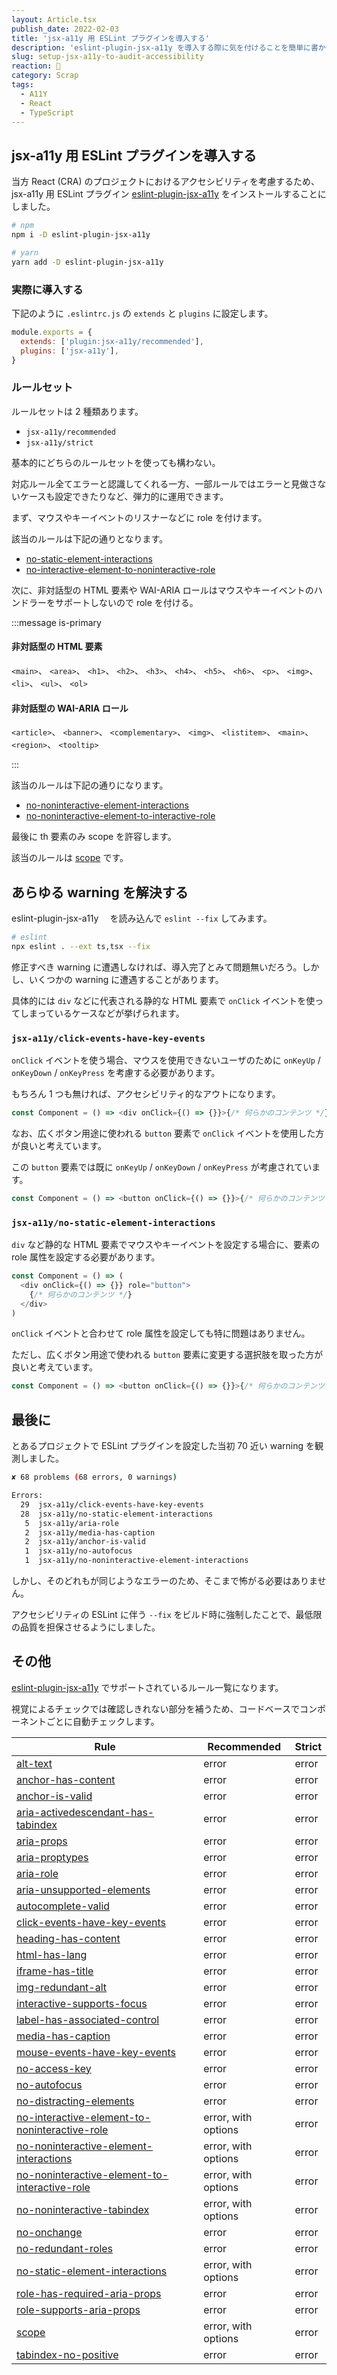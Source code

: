 ```yaml
---
layout: Article.tsx
publish_date: 2022-02-03
title: 'jsx-a11y 用 ESLint プラグインを導入する'
description: 'eslint-plugin-jsx-a11y を導入する際に気を付けることを簡単に書かせていただいた。'
slug: setup-jsx-a11y-to-audit-accessibility
reaction: 🔦
category: Scrap
tags:
  - A11Y
  - React
  - TypeScript
---
```


## jsx-a11y 用 ESLint プラグインを導入する

当方 React (CRA) のプロジェクトにおけるアクセシビリティを考慮するため、jsx-a11y 用 ESLint プラグイン [eslint-plugin-jsx-a11y](https://github.com/jsx-eslint/eslint-plugin-jsx-a11y) をインストールすることにしました。

```bash
# npm
npm i -D eslint-plugin-jsx-a11y

# yarn
yarn add -D eslint-plugin-jsx-a11y
```

### 実際に導入する

下記のように `.eslintrc.js` の `extends` と `plugins` に設定します。

```js
module.exports = {
  extends: ['plugin:jsx-a11y/recommended'],
  plugins: ['jsx-a11y'],
}
```

### ルールセット

ルールセットは 2 種類あります。

- `jsx-a11y/recommended`
- `jsx-a11y/strict`

基本的にどちらのルールセットを使っても構わない。

対応ルール全てエラーと認識してくれる一方、一部ルールではエラーと見做さないケースも設定できたりなど、弾力的に運用できます。

まず、マウスやキーイベントのリスナーなどに role を付けます。

該当のルールは下記の通りとなります。

- [no-static-element-interactions](https://github.com/jsx-eslint/eslint-plugin-jsx-a11y/blob/HEAD/docs/rules/no-static-element-interactions.md)
- [no-interactive-element-to-noninteractive-role](https://github.com/jsx-eslint/eslint-plugin-jsx-a11y/blob/HEAD/docs/rules/no-interactive-element-to-noninteractive-role.md)

次に、非対話型の HTML 要素や WAI-ARIA ロールはマウスやキーイベントのハンドラーをサポートしないので role を付ける。

:::message is-primary

#### 非対話型の HTML 要素

`<main>`、 `<area>`、 `<h1>`、 `<h2>`、 `<h3>`、 `<h4>`、 `<h5>`、 `<h6>`、 `<p>`、 `<img>`、 `<li>`、 `<ul>`、 `<ol>`

#### 非対話型の WAI-ARIA ロール

`<article>`、 `<banner>`、 `<complementary>`、 `<img>`、 `<listitem>`、 `<main>`、 `<region>`、 `<tooltip>`

:::

該当のルールは下記の通りになります。

- [no-noninteractive-element-interactions](https://github.com/jsx-eslint/eslint-plugin-jsx-a11y/blob/HEAD/docs/rules/no-noninteractive-element-interactions.md)
- [no-noninteractive-element-to-interactive-role](https://github.com/jsx-eslint/eslint-plugin-jsx-a11y/blob/HEAD/docs/rules/no-noninteractive-element-to-interactive-role.md)

最後に th 要素のみ scope を許容します。

該当のルールは [scope](https://github.com/jsx-eslint/eslint-plugin-jsx-a11y/blob/HEAD/docs/rules/scope.md) です。

## あらゆる warning を解決する

eslint-plugin-jsx-a11y 　を読み込んで `eslint --fix` してみます。

```bash
# eslint
npx eslint . --ext ts,tsx --fix
```

修正すべき warning に遭遇しなければ、導入完了とみて問題無いだろう。しかし、いくつかの warning に遭遇することがあります。

具体的には `div` などに代表される静的な HTML 要素で `onClick` イベントを使ってしまっているケースなどが挙げられます。

### `jsx-a11y/click-events-have-key-events`

`onClick` イベントを使う場合、マウスを使用できないユーザのために `onKeyUp` / `onKeyDown` / `onKeyPress` を考慮する必要があります。

もちろん 1 つも無ければ、アクセシビリティ的なアウトになります。

```js
const Component = () => <div onClick={() => {}}>{/* 何らかのコンテンツ */}</div>
```

なお、広くボタン用途に使われる `button` 要素で `onClick` イベントを使用した方が良いと考えています。

この `button` 要素では既に `onKeyUp` / `onKeyDown` / `onKeyPress` が考慮されています。

```js
const Component = () => <button onClick={() => {}}>{/* 何らかのコンテンツ */}</button>
```

### `jsx-a11y/no-static-element-interactions`

`div` など静的な HTML 要素でマウスやキーイベントを設定する場合に、要素の role 属性を設定する必要があります。

```js
const Component = () => (
  <div onClick={() => {}} role="button">
    {/* 何らかのコンテンツ */}
  </div>
)
```

`onClick` イベントと合わせて role 属性を設定しても特に問題はありません。

ただし、広くボタン用途で使われる `button` 要素に変更する選択肢を取った方が良いと考えています。

```js
const Component = () => <button onClick={() => {}}>{/* 何らかのコンテンツ */}</button>
```

## 最後に

とあるプロジェクトで ESLint プラグインを設定した当初 70 近い warning を観測しました。

```bash
✘ 68 problems (68 errors, 0 warnings)

Errors:
  29  jsx-a11y/click-events-have-key-events
  28  jsx-a11y/no-static-element-interactions
   5  jsx-a11y/aria-role
   2  jsx-a11y/media-has-caption
   2  jsx-a11y/anchor-is-valid
   1  jsx-a11y/no-autofocus
   1  jsx-a11y/no-noninteractive-element-interactions
```

しかし、そのどれもが同じようなエラーのため、そこまで怖がる必要はありません。

アクセシビリティの ESLint に伴う `--fix` をビルド時に強制したことで、最低限の品質を担保させるようにしました。

## その他

[eslint-plugin-jsx-a11y](https://github.com/jsx-eslint/eslint-plugin-jsx-a11y) でサポートされているルール一覧になります。

視覚によるチェックでは確認しきれない部分を補うため、コードベースでコンポーネントごとに自動チェックします。

| Rule                                                                                                                                                                        | Recommended         | Strict |
| --------------------------------------------------------------------------------------------------------------------------------------------------------------------------- | ------------------- | ------ |
| [alt-text](https://github.com/jsx-eslint/eslint-plugin-jsx-a11y/blob/HEAD/docs/rules/alt-text.md)                                                                           | error               | error  |
| [anchor-has-content](https://github.com/jsx-eslint/eslint-plugin-jsx-a11y/blob/HEAD/docs/rules/anchor-has-content.md)                                                       | error               | error  |
| [anchor-is-valid](https://github.com/jsx-eslint/eslint-plugin-jsx-a11y/blob/HEAD/docs/rules/anchor-is-valid.md)                                                             | error               | error  |
| [aria-activedescendant-has-tabindex](https://github.com/jsx-eslint/eslint-plugin-jsx-a11y/blob/HEAD/docs/rules/aria-activedescendant-has-tabindex.md)                       | error               | error  |
| [aria-props](https://github.com/jsx-eslint/eslint-plugin-jsx-a11y/blob/HEAD/docs/rules/aria-props.md)                                                                       | error               | error  |
| [aria-proptypes](https://github.com/jsx-eslint/eslint-plugin-jsx-a11y/blob/HEAD/docs/rules/aria-proptypes.md)                                                               | error               | error  |
| [aria-role](https://github.com/jsx-eslint/eslint-plugin-jsx-a11y/blob/HEAD/docs/rules/aria-role.md)                                                                         | error               | error  |
| [aria-unsupported-elements](https://github.com/jsx-eslint/eslint-plugin-jsx-a11y/blob/HEAD/docs/rules/aria-unsupported-elements.md)                                         | error               | error  |
| [autocomplete-valid](https://github.com/jsx-eslint/eslint-plugin-jsx-a11y/blob/HEAD/docs/rules/autocomplete-valid.md)                                                       | error               | error  |
| [click-events-have-key-events](https://github.com/jsx-eslint/eslint-plugin-jsx-a11y/blob/HEAD/docs/rules/click-events-have-key-events.md)                                   | error               | error  |
| [heading-has-content](https://github.com/jsx-eslint/eslint-plugin-jsx-a11y/blob/HEAD/docs/rules/heading-has-content.md)                                                     | error               | error  |
| [html-has-lang](https://github.com/jsx-eslint/eslint-plugin-jsx-a11y/blob/HEAD/docs/rules/html-has-lang.md)                                                                 | error               | error  |
| [iframe-has-title](https://github.com/jsx-eslint/eslint-plugin-jsx-a11y/blob/HEAD/docs/rules/iframe-has-title.md)                                                           | error               | error  |
| [img-redundant-alt](https://github.com/jsx-eslint/eslint-plugin-jsx-a11y/blob/HEAD/docs/rules/img-redundant-alt.md)                                                         | error               | error  |
| [interactive-supports-focus](https://github.com/jsx-eslint/eslint-plugin-jsx-a11y/blob/HEAD/docs/rules/interactive-supports-focus.md)                                       | error               | error  |
| [label-has-associated-control](https://github.com/jsx-eslint/eslint-plugin-jsx-a11y/blob/HEAD/docs/rules/label-has-associated-control.md)                                   | error               | error  |
| [media-has-caption](https://github.com/jsx-eslint/eslint-plugin-jsx-a11y/blob/HEAD/docs/rules/media-has-caption.md)                                                         | error               | error  |
| [mouse-events-have-key-events](https://github.com/jsx-eslint/eslint-plugin-jsx-a11y/blob/HEAD/docs/rules/mouse-events-have-key-events.md)                                   | error               | error  |
| [no-access-key](https://github.com/jsx-eslint/eslint-plugin-jsx-a11y/blob/HEAD/docs/rules/no-access-key.md)                                                                 | error               | error  |
| [no-autofocus](https://github.com/jsx-eslint/eslint-plugin-jsx-a11y/blob/HEAD/docs/rules/no-autofocus.md)                                                                   | error               | error  |
| [no-distracting-elements](https://github.com/jsx-eslint/eslint-plugin-jsx-a11y/blob/HEAD/docs/rules/no-distracting-elements.md)                                             | error               | error  |
| [no-interactive-element-to-noninteractive-role](https://github.com/jsx-eslint/eslint-plugin-jsx-a11y/blob/HEAD/docs/rules/no-interactive-element-to-noninteractive-role.md) | error, with options | error  |
| [no-noninteractive-element-interactions](https://github.com/jsx-eslint/eslint-plugin-jsx-a11y/blob/HEAD/docs/rules/no-noninteractive-element-interactions.md)               | error, with options | error  |
| [no-noninteractive-element-to-interactive-role](https://github.com/jsx-eslint/eslint-plugin-jsx-a11y/blob/HEAD/docs/rules/no-noninteractive-element-to-interactive-role.md) | error, with options | error  |
| [no-noninteractive-tabindex](https://github.com/jsx-eslint/eslint-plugin-jsx-a11y/blob/HEAD/docs/rules/no-noninteractive-tabindex.md)                                       | error, with options | error  |
| [no-onchange](https://github.com/jsx-eslint/eslint-plugin-jsx-a11y/blob/HEAD/docs/rules/no-onchange.md)                                                                     | error               | error  |
| [no-redundant-roles](https://github.com/jsx-eslint/eslint-plugin-jsx-a11y/blob/HEAD/docs/rules/no-redundant-roles.md)                                                       | error               | error  |
| [no-static-element-interactions](https://github.com/jsx-eslint/eslint-plugin-jsx-a11y/blob/HEAD/docs/rules/no-static-element-interactions.md)                               | error, with options | error  |
| [role-has-required-aria-props](https://github.com/jsx-eslint/eslint-plugin-jsx-a11y/blob/HEAD/docs/rules/role-has-required-aria-props.md)                                   | error               | error  |
| [role-supports-aria-props](https://github.com/jsx-eslint/eslint-plugin-jsx-a11y/blob/HEAD/docs/rules/role-supports-aria-props.md)                                           | error               | error  |
| [scope](https://github.com/jsx-eslint/eslint-plugin-jsx-a11y/blob/HEAD/docs/rules/scope.md)                                                                                 | error, with options | error  |
| [tabindex-no-positive](https://github.com/jsx-eslint/eslint-plugin-jsx-a11y/blob/HEAD/docs/rules/tabindex-no-positive.md)                                                   | error               | error  |

<!--
### eslint-plugin-vuejs-accessibility

[eslint-plugin-vuejs-accessibility](https://github.com/vue-a11y/eslint-plugin-vuejs-accessibility) でサポートされているルール一覧です。

視覚によるチェックでは確認しきれない部分を補うため、コードベースでコンポーネントごとに自動チェックする。

Rule | Recommended
------------ | -------------
[accessible-emoji](https://github.com/vue-a11y/eslint-plugin-vuejs-accessibility/blob/HEAD/src/rules/accessible-emoji.ts) | error
[alt-text](https://github.com/vue-a11y/eslint-plugin-vuejs-accessibility/blob/HEAD/src/rules/alt-text.ts) | error
[anchor-has-content](https://github.com/vue-a11y/eslint-plugin-vuejs-accessibility/blob/HEAD/src/rules/anchor-has-content.ts) | error
[aria-props](https://github.com/vue-a11y/eslint-plugin-vuejs-accessibility/blob/HEAD/src/rules/aria-props.ts) | error
[aria-role](https://github.com/jsx-eslint/eslint-plugin-jsx-a11y/blob/HEAD/docs/rules/aria-role.md) | error
[aria-unsupported-elements](https://github.com/vue-a11y/eslint-plugin-vuejs-accessibility/blob/HEAD/src/rules/aria-role.ts) | error
[click-events-have-key-events](https://github.com/vue-a11y/eslint-plugin-vuejs-accessibility/blob/HEAD/src/rules/click-events-have-key-events.ts) | error
[form-control-has-label](https://github.com/vue-a11y/eslint-plugin-vuejs-accessibility/blob/HEAD/src/rules/form-control-has-label.ts) | error
[heading-has-content](https://github.com/vue-a11y/eslint-plugin-vuejs-accessibility/blob/HEAD/src/rules/heading-has-content.ts) | error
[iframe-has-title](https://github.com/vue-a11y/eslint-plugin-vuejs-accessibility/blob/HEAD/src/rules/iframe-has-title.ts) | error
[interactive-supports-focus](https://github.com/vue-a11y/eslint-plugin-vuejs-accessibility/blob/HEAD/src/rules/interactive-supports-focus.ts) | error
[label-has-for](https://github.com/vue-a11y/eslint-plugin-vuejs-accessibility/blob/HEAD/src/rules/label-has-for.ts) | error
[media-has-caption](https://github.com/vue-a11y/eslint-plugin-vuejs-accessibility/blob/HEAD/src/rules/media-has-caption.ts) | error
[mouse-events-have-key-events](https://github.com/vue-a11y/eslint-plugin-vuejs-accessibility/blob/HEAD/src/rules/mouse-events-have-key-events.ts) | error
[no-access-key](https://github.com/vue-a11y/eslint-plugin-vuejs-accessibility/blob/HEAD/src/rules/no-access-key.ts) | error
[no-autofocus](https://github.com/vue-a11y/eslint-plugin-vuejs-accessibility/blob/HEAD/src/rules/no-autofocus.ts) | error
[no-distracting-elements](https://github.com/vue-a11y/eslint-plugin-vuejs-accessibility/blob/HEAD/src/rules/no-distracting-elements.ts) | error
[no-onchange](https://github.com/vue-a11y/eslint-plugin-vuejs-accessibility/blob/HEAD/src/rules/no-onchange.ts) | error
[no-redundant-roles](https://github.com/vue-a11y/eslint-plugin-vuejs-accessibility/blob/HEAD/src/rules/no-redundant-roles.ts) | error
[role-has-required-aria-props](https://github.com/vue-a11y/eslint-plugin-vuejs-accessibility/blob/HEAD/src/rules/role-has-required-aria-props.ts) | error
[tabindex-no-positive](https://github.com/vue-a11y/eslint-plugin-vuejs-accessibility/blob/HEAD/src/rules/tabindex-no-positive.ts) | error
-->
